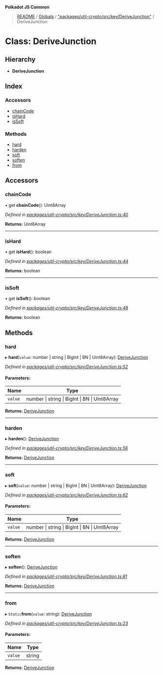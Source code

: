 **Polkadot JS Common**

> [README](../README.md) / [Globals](../globals.md) / ["packages/util-crypto/src/key/DeriveJunction"](../modules/_packages_util_crypto_src_key_derivejunction_.md) / DeriveJunction

# Class: DeriveJunction

## Hierarchy

* **DeriveJunction**

## Index

### Accessors

* [chainCode](_packages_util_crypto_src_key_derivejunction_.derivejunction.md#chaincode)
* [isHard](_packages_util_crypto_src_key_derivejunction_.derivejunction.md#ishard)
* [isSoft](_packages_util_crypto_src_key_derivejunction_.derivejunction.md#issoft)

### Methods

* [hard](_packages_util_crypto_src_key_derivejunction_.derivejunction.md#hard)
* [harden](_packages_util_crypto_src_key_derivejunction_.derivejunction.md#harden)
* [soft](_packages_util_crypto_src_key_derivejunction_.derivejunction.md#soft)
* [soften](_packages_util_crypto_src_key_derivejunction_.derivejunction.md#soften)
* [from](_packages_util_crypto_src_key_derivejunction_.derivejunction.md#from)

## Accessors

### chainCode

• get **chainCode**(): Uint8Array

*Defined in [packages/util-crypto/src/key/DeriveJunction.ts:40](https://github.com/polkadot-js/common/blob/ce964d2f/packages/util-crypto/src/key/DeriveJunction.ts#L40)*

**Returns:** Uint8Array

___

### isHard

• get **isHard**(): boolean

*Defined in [packages/util-crypto/src/key/DeriveJunction.ts:44](https://github.com/polkadot-js/common/blob/ce964d2f/packages/util-crypto/src/key/DeriveJunction.ts#L44)*

**Returns:** boolean

___

### isSoft

• get **isSoft**(): boolean

*Defined in [packages/util-crypto/src/key/DeriveJunction.ts:48](https://github.com/polkadot-js/common/blob/ce964d2f/packages/util-crypto/src/key/DeriveJunction.ts#L48)*

**Returns:** boolean

## Methods

### hard

▸ **hard**(`value`: number \| string \| BigInt \| BN \| Uint8Array): [DeriveJunction](_packages_util_crypto_src_key_derivejunction_.derivejunction.md)

*Defined in [packages/util-crypto/src/key/DeriveJunction.ts:52](https://github.com/polkadot-js/common/blob/ce964d2f/packages/util-crypto/src/key/DeriveJunction.ts#L52)*

#### Parameters:

Name | Type |
------ | ------ |
`value` | number \| string \| BigInt \| BN \| Uint8Array |

**Returns:** [DeriveJunction](_packages_util_crypto_src_key_derivejunction_.derivejunction.md)

___

### harden

▸ **harden**(): [DeriveJunction](_packages_util_crypto_src_key_derivejunction_.derivejunction.md)

*Defined in [packages/util-crypto/src/key/DeriveJunction.ts:56](https://github.com/polkadot-js/common/blob/ce964d2f/packages/util-crypto/src/key/DeriveJunction.ts#L56)*

**Returns:** [DeriveJunction](_packages_util_crypto_src_key_derivejunction_.derivejunction.md)

___

### soft

▸ **soft**(`value`: number \| string \| BigInt \| BN \| Uint8Array): [DeriveJunction](_packages_util_crypto_src_key_derivejunction_.derivejunction.md)

*Defined in [packages/util-crypto/src/key/DeriveJunction.ts:62](https://github.com/polkadot-js/common/blob/ce964d2f/packages/util-crypto/src/key/DeriveJunction.ts#L62)*

#### Parameters:

Name | Type |
------ | ------ |
`value` | number \| string \| BigInt \| BN \| Uint8Array |

**Returns:** [DeriveJunction](_packages_util_crypto_src_key_derivejunction_.derivejunction.md)

___

### soften

▸ **soften**(): [DeriveJunction](_packages_util_crypto_src_key_derivejunction_.derivejunction.md)

*Defined in [packages/util-crypto/src/key/DeriveJunction.ts:81](https://github.com/polkadot-js/common/blob/ce964d2f/packages/util-crypto/src/key/DeriveJunction.ts#L81)*

**Returns:** [DeriveJunction](_packages_util_crypto_src_key_derivejunction_.derivejunction.md)

___

### from

▸ `Static`**from**(`value`: string): [DeriveJunction](_packages_util_crypto_src_key_derivejunction_.derivejunction.md)

*Defined in [packages/util-crypto/src/key/DeriveJunction.ts:23](https://github.com/polkadot-js/common/blob/ce964d2f/packages/util-crypto/src/key/DeriveJunction.ts#L23)*

#### Parameters:

Name | Type |
------ | ------ |
`value` | string |

**Returns:** [DeriveJunction](_packages_util_crypto_src_key_derivejunction_.derivejunction.md)
